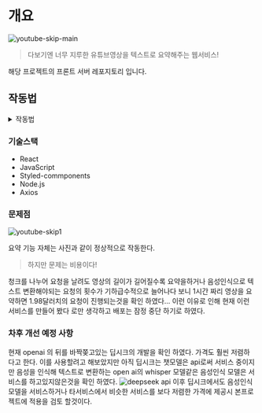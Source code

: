 # 개요

![youtube-skip-main](https://github.com/user-attachments/assets/12ae0e72-fde0-4c70-b33f-9797cae137c3)

> 다보기엔 너무 지루한 유튜브영상을 텍스트로 요약해주는 웹서비스!

해당 프로젝트의 프론트 서버 레포지토리 입니다.
## 작동법 

<details>
  <summary>작동법</summary>

  ### 라이브러리 설치 
  ```bash
 npm install 
  ```
---
### 프론트 서버 시동

```bash
 npm start
  ```

프론트 서버 시동시 3000의 포트로 서버 자동실행

[백엔드 서버 시동법](https://github.com/Dev-KUN-F/youtube-skip-server) 

</details>

### 기술스택 
- React
- JavaScript
- Styled-commponents
- Node.js
- Axios


### 문제점 
![youtube-skip1](https://github.com/user-attachments/assets/18a95b94-ca8a-43f5-9fc8-cc9d6a98bb94)

요약 기능 자체는 사진과 같이 정상적으로 작동한다.

> 하지만 문제는 비용이다!

청크를 나누어 요청을 날려도 영상의 길이가 길어질수록 요약을하거나 음성인식으로 텍스트 변환해야되는 요청의 횟수가 기하급수적으로 늘어나다 보니 1시간 짜리 영상을 요약하면 1.98달러치의 요청이 진행되는것을 확인 하였다... 이런 이유로 인해 현재 이런 서비스를 만들어 봤다 로만 생각하고 배포는 잠정 중단 하기로 하였다. 

### 차후 개선 예정 사항
현재 openai 의 뒤를 바짝쫒고있는 딥시크의 개발을 확인 하였다. 가격도 훨씬 저렴하다고 한다. 
이를 사용할려고 해보았지만 아직 딥시크는 챗모델은 api로써 서비스 중이지만 음성을 인식해 텍스트로 변환하는 
open ai의 whisper 모델같은 음성인식 모델은 서비스를 하고있지않은것을 확인 하였다. 
![deepseek api](https://github.com/user-attachments/assets/1fbbac91-aa89-43b5-aebc-1f74bb3d0aba)
이후 딥시크에서도 음성인식 모델을 서비스하거나 타서비스에서 비슷한 서비스를 보다 저렴한 가격에 제공시 본프로젝트에 적용을 검토 할것이다.
